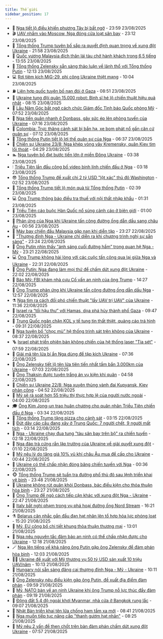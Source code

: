 ```yaml
---
title: Thế giới
sidebar_position: 17
---
```


<!-- dantri-the-gioi:START -->
- 🌋 [Nga tiết lộ điều khiến phương Tây bị bất ngờ](https://dantri.com.vn/the-gioi/nga-tiet-lo-dieu-khien-phuong-tay-bi-bat-ngo-20250824012823896.htm) - 23:59 23/08/2025
- 🎬 [UAV nhắm vào Moscow, Nga đóng cửa loạt sân bay](https://dantri.com.vn/the-gioi/uav-nham-vao-moscow-nga-dong-cua-loat-san-bay-20250824043840727.htm) - 23:12 23/08/2025
- 🧰 [Tổng thống Trump tuyên bố sắp ra quyết định quan trọng về xung đột Ukraine](https://dantri.com.vn/the-gioi/tong-thong-trump-tuyen-bo-sap-ra-quyet-dinh-quan-trong-ve-xung-dot-ukraine-20250824042419133.htm) - 21:58 23/08/2025
- 🌋 [Quốc vương Malaysia đích thân lái tàu chở hành khách trong 6,5 tiếng](https://dantri.com.vn/the-gioi/quoc-vuong-malaysia-dich-than-lai-tau-cho-hanh-khach-trong-65-tieng-20250823203911286.htm) - 13:55 23/08/2025
- 🗽 [Tổng thống Zelensky sẵn sàng thảo luận về lãnh thổ với Tổng thống Putin](https://dantri.com.vn/the-gioi/tong-thong-zelensky-san-sang-thao-luan-ve-lanh-tho-voi-tong-thong-putin-20250823190749013.htm) - 12:13 23/08/2025
- 💻 [Rơi tiêm kích MiG-29, phi công Ukraine thiệt mạng](https://dantri.com.vn/the-gioi/roi-tiem-kich-mig-29-phi-cong-ukraine-thiet-mang-20250823170108493.htm) - 10:04 23/08/2025
- ⛽️ [Liên hợp quốc tuyên bố nạn đói ở Gaza](https://dantri.com.vn/the-gioi/lien-hop-quoc-tuyen-bo-nan-doi-o-gaza-20250823152905558.htm) - 08:51 23/08/2025
- 🤩 [Ukraine tung đội quân 15.000 robot: Binh sĩ hé lộ chiến thuật hiệu quả nhất](https://dantri.com.vn/the-gioi/ukraine-tung-doi-quan-15000-robot-binh-si-he-lo-chien-thuat-hieu-qua-nhat-20250823110631354.htm) - 08:15 23/08/2025
- 🧐 [Lầu Năm Góc bất ngờ cách chức Giám đốc Tình báo Quốc phòng Mỹ](https://dantri.com.vn/the-gioi/lau-nam-goc-bat-ngo-cach-chuc-giam-doc-tinh-bao-quoc-phong-my-20250823143729080.htm) - 07:52 23/08/2025
- 🎊 [Nga tiến quân nhanh ở Donbass, gây sức ép lên phòng tuyến của Ukraine](https://dantri.com.vn/the-gioi/nga-tien-quan-nhanh-o-donbass-gay-suc-ep-len-phong-tuyen-cua-ukraine-20250823140432527.htm) - 07:16 23/08/2025
- 📝 [Colombia: Trực thăng cảnh sát bị bắn hạ, xe bom phát nổ gần căn cứ quân sự](https://dantri.com.vn/the-gioi/colombia-truc-thang-canh-sat-bi-ban-ha-xe-bom-phat-no-gan-can-cu-quan-su-20250823141211503.htm) - 07:12 23/08/2025
- 🤡 [Tổng thống Putin tiết lộ lợi thế quân sự của Nga](https://dantri.com.vn/the-gioi/tong-thong-putin-tiet-lo-loi-the-quan-su-cua-nga-20250823064549056.htm) - 06:37 23/08/2025
- 🥷 [Chiến sự Ukraine 23/8: Nga khép vòng vây Kremensky, quân Kiev tìm lối thoát](https://dantri.com.vn/the-gioi/chien-su-ukraine-238-nga-khep-vong-vay-kremensky-quan-kiev-tim-loi-thoat-20250823105344420.htm) - 04:29 23/08/2025
- 🏊 [Nga tuyên bố đạt bước tiến lớn ở miền Đông Ukraine](https://dantri.com.vn/the-gioi/nga-tuyen-bo-dat-buoc-tien-lon-o-mien-dong-ukraine-20250822210046032.htm) - 03:38 23/08/2025
- 🕯 [Triều Tiên lần đầu công bố video binh lính chiến đấu ở Nga](https://dantri.com.vn/the-gioi/trieu-tien-lan-dau-cong-bo-video-binh-linh-chien-dau-o-nga-20250823081734811.htm) - 03:18 23/08/2025
- 😎 [Tổng thống Trump đề xuất chi 2 tỷ USD &quot;lột xác&quot; thủ đô Washington](https://dantri.com.vn/the-gioi/tong-thong-trump-de-xuat-chi-2-ty-usd-lot-xac-thu-do-washington-20250823091925545.htm) - 02:52 23/08/2025
- 🌈 [Tổng thống Trump tiết lộ món quà từ Tổng thống Putin](https://dantri.com.vn/the-gioi/tong-thong-trump-tiet-lo-mon-qua-tu-tong-thong-putin-20250823085346497.htm) - 02:39 23/08/2025
- 💻 [Ông Trump thông báo điều tra thuế với nội thất nhập khẩu](https://dantri.com.vn/the-gioi/ong-trump-thong-bao-dieu-tra-thue-voi-noi-that-nhap-khau-20250823072413797.htm) - 01:31 23/08/2025
- 🤖 [Triều Tiên cáo buộc Hàn Quốc nổ súng cảnh cáo ở biên giới](https://dantri.com.vn/the-gioi/trieu-tien-cao-buoc-han-quoc-no-sung-canh-cao-o-bien-gioi-20250823061244213.htm) - 01:00 23/08/2025
- 🦏 [Phản ứng của Nga khi Ukraine tấn công đường ống dẫn dầu sang châu Âu](https://dantri.com.vn/the-gioi/phan-ung-cua-nga-khi-ukraine-tan-cong-duong-ong-dan-dau-sang-chau-au-20250823071208942.htm) - 00:56 23/08/2025
- 🌁 [Máy bay chiến đấu Malaysia gặp nạn khi diễn tập](https://dantri.com.vn/the-gioi/may-bay-chien-dau-malaysia-gap-nan-khi-dien-tap-20250822140735038.htm) - 23:27 22/08/2025
- 🐘 [&quot;Thượng đỉnh Nga - Ukraine chỉ diễn ra khi chương trình nghị sự sẵn sàng&quot;](https://dantri.com.vn/the-gioi/thuong-dinh-nga-ukraine-chi-dien-ra-khi-chuong-trinh-nghi-su-san-sang-20250822211941185.htm) - 23:24 22/08/2025
- 🥷 [Ông Putin nhìn thấy “ánh sáng cuối đường hầm” trong quan hệ Nga - Mỹ](https://dantri.com.vn/the-gioi/ong-putin-nhin-thay-anh-sang-cuoi-duong-ham-trong-quan-he-nga-my-20250823061613167.htm) - 23:21 22/08/2025
- 💻 [Ông Trump không hài lòng với các cuộc tấn công qua lại giữa Nga và Ukraine](https://dantri.com.vn/the-gioi/ong-trump-khong-hai-long-voi-cac-cuoc-tan-cong-qua-lai-giua-nga-va-ukraine-20250823052318389.htm) - 22:31 22/08/2025
- 🎡 [Ông Putin: Nga đang làm mọi thứ để chấm dứt xung đột Ukraine](https://dantri.com.vn/the-gioi/ong-putin-nga-dang-lam-moi-thu-de-cham-dut-xung-dot-ukraine-20250823044158956.htm) - 22:02 22/08/2025
- 🧰 [Báo Mỹ: FBI khám nhà cựu Cố vấn an ninh của ông Trump](https://dantri.com.vn/the-gioi/bao-my-fbi-kham-nha-cuu-co-van-an-ninh-cua-ong-trump-20250822212125792.htm) - 14:27 22/08/2025
- 🥸 [Ông Trump phản ứng khi Ukraine tấn công đường ống dẫn dầu Nga](https://dantri.com.vn/the-gioi/ong-trump-phan-ung-khi-ukraine-tan-cong-duong-ong-dan-dau-nga-20250822191515861.htm) - 12:57 22/08/2025
- ⚗️ [Nga tìm ra cách đối phó chiến thuật &quot;lấy UAV trị UAV&quot; của Ukraine](https://dantri.com.vn/the-gioi/nga-tim-ra-cach-doi-pho-chien-thuat-lay-uav-tri-uav-cua-ukraine-20250822175717141.htm) - 11:36 22/08/2025
- 🌮 [Israel ra “tối hậu thư” với Hamas, dọa phá hủy thành phố Gaza](https://dantri.com.vn/the-gioi/israel-ra-toi-hau-thu-voi-hamas-doa-pha-huy-thanh-pho-gaza-20250822163219333.htm) - 09:47 22/08/2025
- 🎃 [Trung Quốc ngăn chặn KOL y tế tung tin thất thiệt, quảng cáo trá hình](https://dantri.com.vn/the-gioi/trung-quoc-ngan-chan-kol-y-te-tung-tin-that-thiet-quang-cao-tra-hinh-20250822160918283.htm) - 09:31 22/08/2025
- 💫 [Nga tuyên bố “chọc mù” hệ thống trinh sát trên không của Ukraine](https://dantri.com.vn/the-gioi/nga-tuyen-bo-choc-mu-he-thong-trinh-sat-tren-khong-cua-ukraine-20250822152333253.htm) - 08:37 22/08/2025
- 🪜 [Israel phát triển phiên bản không chiến của hệ thống laser &quot;Tia sét&quot;](https://dantri.com.vn/the-gioi/israel-phat-trien-phien-ban-khong-chien-cua-he-thong-laser-tia-set-20250822144436949.htm) - 07:59 22/08/2025
- 🌋 [Giải mã tên lửa bí ẩn Nga dùng để tập kích Ukraine](https://dantri.com.vn/the-gioi/giai-ma-ten-lua-bi-an-nga-dung-de-tap-kich-ukraine-20250822142814759.htm) - 07:36 22/08/2025
- 🦏 [Ông Zelensky tiết lộ tên lửa tiên tiến nhất tầm bắn 3.000km của Ukraine](https://dantri.com.vn/the-gioi/ong-zelensky-tiet-lo-ten-lua-tien-tien-nhat-tam-ban-3000km-cua-ukraine-20250822124303365.htm) - 07:03 22/08/2025
- 👀 [Ông Thaksin được tuyên trắng án vụ kiện khi quân](https://dantri.com.vn/the-gioi/ong-thaksin-duoc-tuyen-trang-an-vu-kien-khi-quan-20250822114620443.htm) - 04:58 22/08/2025
- 🧰 [Chiến sự Ukraine 22/8: Nga xuyên thủng vành đai Kupyansk, Kiev phản công](https://dantri.com.vn/the-gioi/chien-su-ukraine-228-nga-xuyen-thung-vanh-dai-kupyansk-kiev-phan-cong-20250822113312200.htm) - 04:52 22/08/2025
- 🚀 [Mỹ sẽ rà soát hơn 55 triệu thị thực hợp lệ của người nước ngoài](https://dantri.com.vn/the-gioi/my-se-ra-soat-hon-55-trieu-thi-thuc-hop-le-cua-nguoi-nuoc-ngoai-20250822103121709.htm) - 04:00 22/08/2025
- 🎓 [Ông Kim Jong-un trao huân chương cho quân nhân Triều Tiên chiến đấu ở Nga](https://dantri.com.vn/the-gioi/ong-kim-jong-un-trao-huan-chuong-cho-quan-nhan-trieu-tien-chien-dau-o-nga-20250822103230413.htm) - 03:34 22/08/2025
- 🥸 [Tổng thống Trump tặng pizza cho cảnh sát](https://dantri.com.vn/the-gioi/tong-thong-trump-tang-pizza-cho-canh-sat-20250822101208686.htm) - 03:15 22/08/2025
- 🦅 [Đứt dây cáp cầu đang xây ở Trung Quốc: 7 người chết, 9 người mất tích](https://dantri.com.vn/the-gioi/dut-day-cap-cau-dang-xay-o-trung-quoc-7-nguoi-chet-9-nguoi-mat-tich-20250822095240575.htm) - 03:14 22/08/2025
- 🤭 [Nga - Ukraine chạy đua tung &quot;tàu sân bay trên bộ&quot; ra chiến tuyến](https://dantri.com.vn/the-gioi/nga-ukraine-chay-dua-tung-tau-san-bay-tren-bo-ra-chien-tuyen-20250822090151896.htm) - 02:18 22/08/2025
- 🤖 [Nga đáp trả cứng rắn lập trường của Ukraine về giải quyết xung đột](https://dantri.com.vn/the-gioi/nga-dap-tra-cung-ran-lap-truong-cua-ukraine-ve-giai-quyet-xung-dot-20250822075553485.htm) - 01:10 22/08/2025
- 🐲 [Mỹ nêu lý do tăng giá 10% vũ khí châu Âu mua để cấp cho Ukraine](https://dantri.com.vn/the-gioi/my-neu-ly-do-tang-gia-10-vu-khi-chau-au-mua-de-cap-cho-ukraine-20250822072752585.htm) - 00:44 22/08/2025
- 🫣 [Ukraine có thể chấp nhận đóng băng chiến tuyến với Nga](https://dantri.com.vn/the-gioi/ukraine-co-the-chap-nhan-dong-bang-chien-tuyen-voi-nga-20250822072116789.htm) - 00:36 22/08/2025
- 🐵 [Tổng thống Trump sẽ tuần tra đường phố thủ đô sau lệnh triển khai vệ binh](https://dantri.com.vn/the-gioi/tong-thong-trump-se-tuan-tra-duong-pho-thu-do-sau-lenh-trien-khai-ve-binh-20250822064252146.htm) - 23:48 21/08/2025
- 🫶 [Ukraine không rút quân khỏi Donbass, bác điều kiện cho thỏa thuận hòa bình](https://dantri.com.vn/the-gioi/ukraine-khong-rut-quan-khoi-donbass-bac-dieu-kien-cho-thoa-thuan-hoa-binh-20250822061312549.htm) - 23:27 21/08/2025
- 💃 [Ông Trump để ngỏ cách tiếp cận khác với xung đột Nga - Ukraine](https://dantri.com.vn/the-gioi/ong-trump-de-ngo-cach-tiep-can-khac-voi-xung-dot-nga-ukraine-20250822054443515.htm) - 22:47 21/08/2025
- 💫 [Italy bắt nghi phạm trong vụ phá hoại đường ống Nord Stream](https://dantri.com.vn/the-gioi/italy-bat-nghi-pham-trong-vu-pha-hoai-duong-ong-nord-stream-20250821205605477.htm) - 16:21 21/08/2025
- ⚗️ [Belarus cân nhắc gắn đầu đạn hạt nhân lên tổ hợp hỏa lực phóng loạt](https://dantri.com.vn/the-gioi/belarus-can-nhac-gan-dau-dan-hat-nhan-len-to-hop-hoa-luc-phong-loat-20250821211926740.htm) - 15:20 21/08/2025
- 🥷 [Mỹ, EU công bố chi tiết khung thỏa thuận thương mại](https://dantri.com.vn/the-gioi/my-eu-cong-bo-chi-tiet-khung-thoa-thuan-thuong-mai-20250821193323920.htm) - 13:01 21/08/2025
- 🥸 [Nga nêu nguyên tắc đảm bảo an ninh có thể chấp nhận được cho Ukraine](https://dantri.com.vn/the-gioi/nga-neu-nguyen-tac-dam-bao-an-ninh-co-the-chap-nhan-duoc-cho-ukraine-20250821190716090.htm) - 12:18 21/08/2025
- 🪄 [Nga lên tiếng về khả năng ông Putin gặp ông Zelensky để đàm phán hòa bình](https://dantri.com.vn/the-gioi/nga-len-tieng-ve-kha-nang-ong-putin-gap-ong-zelensky-de-dam-phan-hoa-binh-20250821185437577.htm) - 12:03 21/08/2025
- 🧑‍💻 [Ukraine đề xuất với Mỹ thương vụ 50 tỷ USD sản xuất 10 triệu UAV/năm](https://dantri.com.vn/the-gioi/ukraine-de-xuat-voi-my-thuong-vu-50-ty-usd-san-xuat-10-trieu-uavnam-20250821165819618.htm) - 10:13 21/08/2025
- 🤭 [Hungary nói sẵn sàng đăng cai thượng đỉnh Nga - Mỹ - Ukraine](https://dantri.com.vn/the-gioi/hungary-noi-san-sang-dang-cai-thuong-dinh-nga-my-ukraine-20250821151220592.htm) - 10:11 21/08/2025
- 🗽 [Ông Zelensky nêu điều kiện gặp ông Putin, đề xuất địa điểm đàm phán](https://dantri.com.vn/the-gioi/ong-zelensky-neu-dieu-kien-gap-ong-putin-de-xuat-dia-diem-dam-phan-20250821163324403.htm) - 09:59 21/08/2025
- 🤖 [Mỹ, NATO bàn về an ninh Ukraine khi ông Trump nỗ lực thúc đẩy đàm phán](https://dantri.com.vn/the-gioi/my-nato-ban-ve-an-ninh-ukraine-khi-ong-trump-no-luc-thuc-day-dam-phan-20250821161857118.htm) - 09:19 21/08/2025
- 🌈 [Động đất 5,4 độ ngoài khơi Myanmar, nhà cửa ở Bangkok rung lắc](https://dantri.com.vn/the-gioi/dong-dat-54-do-ngoai-khoi-myanmar-nha-cua-o-bangkok-rung-lac-20250821160509899.htm) - 09:07 21/08/2025
- 🤩 [Nhật Bản triển khai tên lửa chống hạm tầm xa mới](https://dantri.com.vn/the-gioi/nhat-ban-trien-khai-ten-lua-chong-ham-tam-xa-moi-20250821144802808.htm) - 08:41 21/08/2025
- 🤗 [Nga muốn tiếp tục nâng cấp &quot;thanh gươm hạt nhân&quot;](https://dantri.com.vn/the-gioi/nga-muon-tiep-tuc-nang-cap-thanh-guom-hat-nhan-20250821152052019.htm) - 08:25 21/08/2025
- 🙉 [Mỹ nêu 2 vấn đề then chốt trên bàn đàm phán chấm dứt xung đột Ukraine](https://dantri.com.vn/the-gioi/my-neu-2-van-de-then-chot-tren-ban-dam-phan-cham-dut-xung-dot-ukraine-20250821144625314.htm) - 07:57 21/08/2025<!-- dantri-the-gioi:END -->
